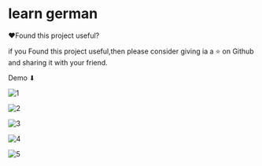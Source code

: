# learn german


❤Found this project useful?
 
   if you Found this project useful,then please consider giving ia a ⭐ on Github and sharing it with your friend.
   
   Demo ⬇
   
 
 
![1](https://user-images.githubusercontent.com/76265991/182003222-c1e95e1a-983b-4b4a-bf5c-0d7c26a874b5.jpeg)

![2](https://user-images.githubusercontent.com/76265991/182003234-f38d88c9-793c-42c8-8b0b-c6ec43eb14ac.jpeg)

![3](https://user-images.githubusercontent.com/76265991/182003237-8ef987e8-fec9-4a75-a0fe-08d4741259a8.jpeg)

![4](https://user-images.githubusercontent.com/76265991/182003238-77f76ab0-c8cb-478a-9c70-b365bbad422b.jpeg)

![5](https://user-images.githubusercontent.com/76265991/182003239-abfe84c4-50e4-4f2c-8816-437e51590e17.jpeg)
